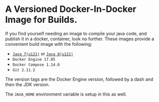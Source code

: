 # A Versioned Docker-In-Docker Image for Builds.

If you find yourself needing an image to compile your java code, and publish it in a docker, 
container, look no further.  These images provide a convenient build image with the following:

- [`Java 7(u121)`](https://github.com/STeveShary/dind-jdk8/blob/master/jdk7/Dockerfile) or [`Java 8(u121)`](https://github.com/STeveShary/dind-jdk8/blob/master/jdk7/Dockerfile)
- `Docker Engine 17.05`
- `Docker Compose 1.14.0`
- `Git 2.11.2`

The version tags are the Docker Engine version, followed by a dash and then the JDK version.

The `JAVA_HOME` environment variable is setup in this as well.